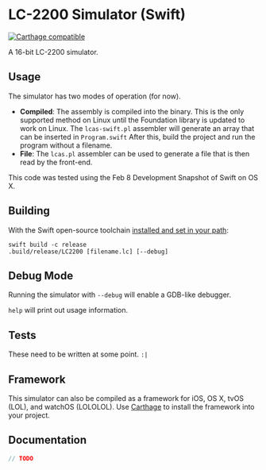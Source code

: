 # LC-2200 Simulator (Swift)

[![Carthage compatible](https://img.shields.io/badge/Carthage-compatible-4BC51D.svg?style=flat)](https://github.com/Carthage/Carthage)

A 16-bit LC-2200 simulator.

## Usage
The simulator has two modes of operation (for now).

* **Compiled**: The assembly is compiled into the binary.  This is the only supported method on Linux until the Foundation library is updated to work on Linux.  The `lcas-swift.pl` assembler will generate an array that can be inserted in `Program.swift`  After this, build the project and run the program without a filename.
* **File**: The `lcas.pl` assembler can be used to generate a file that is then read by the front-end.

This code was tested using the Feb 8 Development Snapshot of Swift on OS X.

## Building
With the Swift open-source toolchain [installed and set in your path](https://swift.org/download/#latest-development-snapshots):

```
swift build -c release
.build/release/LC2200 [filename.lc] [--debug]
```

## Debug Mode
Running the simulator with `--debug` will enable a GDB-like debugger.

`help` will print out usage information.

## Tests
These need to be written at some point. `:|`

## Framework
This simulator can also be compiled as a framework for iOS, OS X, tvOS (LOL), and watchOS (LOLOLOL).  Use [Carthage](https://github.com/Carthage/Carthage) to install the framework into your project.

## Documentation

```swift
// TODO
```